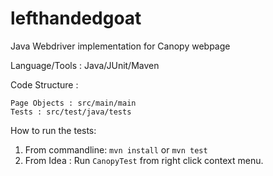 # lefthandedgoat
Java Webdriver implementation for Canopy webpage

Language/Tools : Java/JUnit/Maven

Code Structure :
    
    Page Objects : src/main/main
    Tests : src/test/java/tests
    
 How to run the tests:
 1. From commandline: `mvn install` or `mvn test`
 2. From Idea : Run `CanopyTest` from right click context menu.
 
